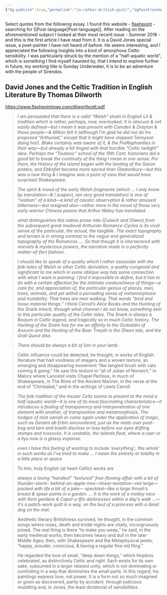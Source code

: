 ```yaml
---
{"dg-publish":true,"permalink":"/a-rather-british-gist/","dgPassFrontmatter":true,"created":"2023-07-23T10:46:30.976+02:00","updated":"2023-07-23T21:38:25.981+02:00"}
---
```



Select quotes from the following essay. I found this website - [flashpoint](https://flashpointmag.com/) - searching for [[Post-language\|Post-language]]. After reading on the aforementioned subject I looked at their most recent issue - Summer 2016 - and this is the first article I have read from it. It is a David Jones special issue, a poet-painter I have not heard of before. He seems interesting, and I appreciated the following insights into a kind of amorphous Celtic sensibility. I was particularly struck by the mention of a "half-aquatic world", which is something I find myself haunted by, that I intend to explore further in future, my working title is Sunday Underwater, it is to be an adventure with the people of Sirendos.

## David Jones and the Celtic Tradition in English Literature By Thomas Dilworth

https://www.flashpointmag.com/dilworthcelt.pdf

> *I am persuaded that there is a valid “Welsh” strain in English Lit & tradition which is rather, perhaps, now, overlooked. It is obscure & not easily defined—but I mean it was present with Camden & Drayton & those people—& Milton felt it (although I’m glad he did not do his proposed “Arthuriad,” except that it might have stopped Tennyson doing his!). Blake certainly was aware of it, & the PreRaphaelites in their way—but already a bit tinged with that horrible “Celtic twilight” idea. Perhaps the “Teutonic” school of the 19th Cent. historians did a good bit to break the continuity of the thing I mean in one sense. For them, the History of the Island began with the landing of the Saxon pirates; and Ebbsflet became more sacred than Glastonbury—but this was a new thing & I imagine was a point of view that would have surprised Shakespeare.*

> *The spirit & mood of the early Welsh fragments (which ... I only know by translation—& I suspect, not very good translation) is one of “realism” of a kind—a kind of caustic observation & rather amused bitterness—but resigned also—rather more in the mood of those very early warrior Chinese poems that Arthur Waley has translated.*

> *what distinguishes this native prose-tale (Culwch and Olwen) from the subsequent great medieval Arthurian Romance-Cycles is its vivid sense of the particular, the actual, the tangible. The exact topography and terrain is in strong contrast to the vague and generalized topography of the Romances .... So that though it is interweaved with marvels & mysterious powers, the narrative reads in a perfectly matter-of-fact fashion.*

> *I should like to speak of a quality which I rather associate with the folk-tales of Welsh or other Celtic derivation, a quality congenial and significant to me which in some oblique way has some connection with what I want in painting. I find it impossible to define, but it has to do with a certain affection for the intimate creatureliness of things—a care for, and appreciation of, the particular genius of places, men, trees, animals, and yet withal a pervading sense of metamorphosis and mutability. That trees are men walking. That words “bind and loose material things.” I think Carroll’s Alice Books and the Hunting of the Snark inherit, through what channel I do not know, something akin to this particular quality of the Celtic tales. The Snark is always a Boojum in Celtic legend, and tragically so in much Celtic history. The Hunting of the Snark has for me an affinity to the Gododdin of Aneurin and the Hunting of the Boar Trwyth in the Olwen tale, and the Grail Quest also.*

> *There should be always a bit of lion in your lamb.*

> Celtic influence could be detected, he thought, in works of English literature that had vividness of imagery and a woven texture, an emerging and disappearing movement “like tangled brush with cats coming & going.” He saw this texture in “all of Julian of Norwich,” in Malory where Lancelot visits Chapel Perilous, in much of Shakespeare, in The Rime of the Ancient Mariner, in the verse at the end of “Christabel,” and in the writings of Lewis Carroll

> *The folk tradition of the insular Celts seems to present to the mind a half-aquatic world—it is one of its most fascinating characteristics—it introduces a feeling of transparency and interpenetration of one element with another, of transposition and metamorphosis. The hedges of mist vanish or come again under the application of magic, such as Geraint ab Erbin encountered, just as the mists over peat-bog and tarn and traeth disclose or lose before our eyes drifting stumps and tussocks. It is unstable, the islands float, where a caer or a llys now is a glassy expanse.*

> *even I have this feeling of wanting to include ‘everything’; ‘the whole’ in such works as I’ve tried to make ... I mean the entirety or totality in a little place or space*

> To him, truly English (at heart Celtic) works are
> 
> *always a loving “handled” “textured” free-flowing affair with a bit of thunder-storm-  behind-an-apple-tree—linear-tentative—not large—packed with life a bit of a joke— speckled—like a large thrush’s breast & spear points in a garden. ... It is the work of a motley race with Kent gardens & Capel-y-ffin darknesses within a day’s walk ...—it’s a patch-work quilt in a way, on the bed of a princess with a dead dog on the mat.*

> Aesthetic literary Britishness survived, he thought, in the common songs where roses, death and bridal nights are vitally, incongruously joined. The real thing is there “to make you weep,” he said, in the early medieval works; then becomes heavy and dull in the later Middle Ages; then, with Shakespeare and the Metaphysical poets, “happy, prouder, conscious, & having a regular fine old fling.”

> He regarded the love of small, “deep down things,” which Hopkins celebrated, as distinctively Celtic and right. Each exists for its own sake, subsumed in a larger relaxed unity, which is not dominating or controlling in a way that diminishes the small parts. In this regard, his paintings express love, not power. It is a form not so much imagined or given as discovered, partly by accident, through judicious muddling and, in Jones, the least dictatorial of sensibilities.

